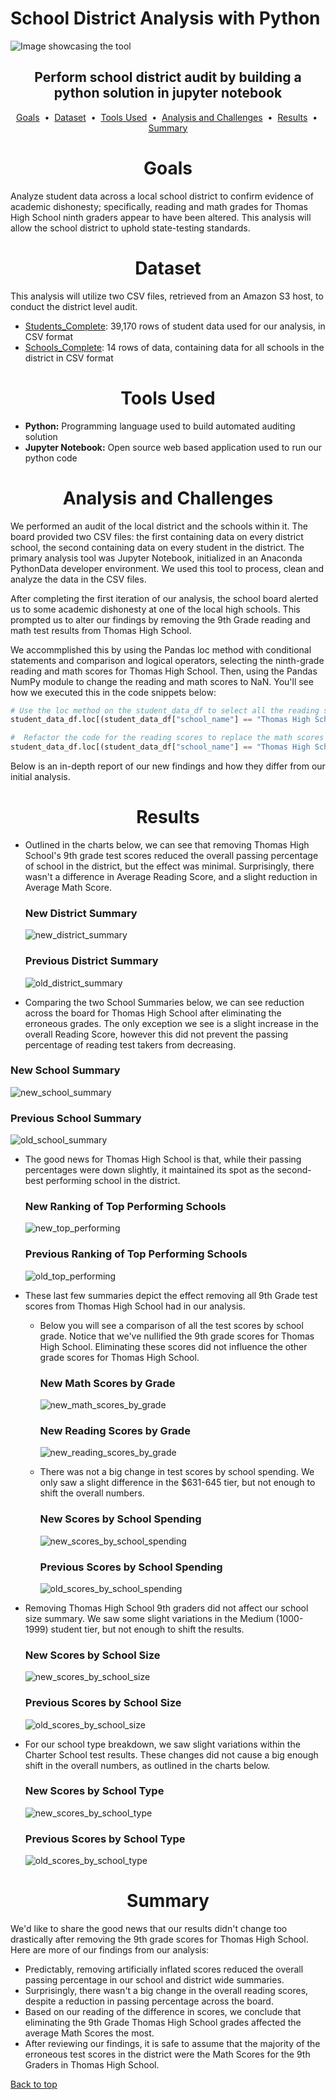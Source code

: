 # School District Analysis with Python

![Image showcasing the tool](images/school.jpg)

## <div align="center">Perform school district audit by building a python solution in jupyter notebook</div>

<p align="center">
<a href="#goals">Goals</a> &nbsp;&bull;&nbsp;
<a href="#dataset">Dataset</a> &nbsp;&bull;&nbsp;
<a href="#tools-used">Tools Used</a> &nbsp;&bull;&nbsp;
<a href="#analysis-and-challenges">Analysis and Challenges</a> &nbsp;&bull;&nbsp;
<a href="#results">Results</a> &nbsp;&bull;&nbsp;
<a href="#summary">Summary</a>
</p>

# <div align="center">Goals</div>
Analyze student data across a local school district to confirm evidence of academic dishonesty; specifically, reading and math grades for Thomas High School ninth graders appear to have been altered. This analysis will allow the school district to uphold state-testing standards.

# <div align="center">Dataset</div>
This analysis will utilize two CSV files, retrieved from an Amazon S3 host, to conduct the district level audit.

- [Students_Complete](data/students_complete.csv): 39,170 rows of student data used for our analysis, in CSV format
- [Schools_Complete](data/schools_complete.csv): 14 rows of data, containing data for all schools in the district in CSV format

# <div align="center">Tools Used</div>
- **Python:** Programming language used to build automated auditing solution
- **Jupyter Notebook:** Open source web based application used to run our python code


# <div align="center">Analysis and Challenges</div>
We performed an audit of the local district and the schools within it. The board provided two CSV files: the first containing data on every district school, the second containing data on every student in the district. The primary analysis tool was Jupyter Notebook, initialized in an Anaconda PythonData developer environment. We used this tool to process, clean and analyze the data in the CSV files. 

After completing the first iteration of our analysis, the school board alerted us to some academic dishonesty at one of the local high schools. This prompted us to alter our findings by removing the 9th Grade reading and math test results from Thomas High School. 

We accommplished this by using the Pandas loc method with conditional statements and comparison and logical operators, selecting the ninth-grade reading and math scores for Thomas High School. Then, using the Pandas NumPy module to change the reading and math scores to NaN. You'll see how we executed this in the code snippets below:

```python
# Use the loc method on the student_data_df to select all the reading scores from the 9th grade at Thomas High School and replace them with NaN.
student_data_df.loc[(student_data_df["school_name"] == "Thomas High School") & (student_data_df["grade"] == "9th"),["reading_score"]] = np.nan
```
```python
#  Refactor the code for the reading scores to replace the math scores with NaN.
student_data_df.loc[(student_data_df["school_name"] == "Thomas High School") & (student_data_df["grade"] == "9th"),["math_score"]] = np.nan
```
Below is an in-depth report of our new findings and how they differ from our initial analysis.

# <div align="center">Results</div>
- Outlined in the charts below, we can see that removing Thomas High School's 9th grade test scores reduced the overall passing percentage of school in the district, but the effect was minimal. Surprisingly, there wasn't a difference in Average Reading Score, and a slight reduction in Average Math Score.
 
  ### New District Summary
    ![new_district_summary](images/new_district_summary.png)  
  ### Previous District Summary
    ![old_district_summary](images/old_district_summary.png)


- Comparing the two School Summaries below, we can see reduction across the board for Thomas High School after eliminating the erroneous grades. The only exception we see is a slight increase in the overall Reading Score, however this did not prevent the passing percentage of reading test takers from decreasing.

### New School Summary
![new_school_summary](images/new_school_summary.png)
  
### Previous School Summary
![old_school_summary](images/old_school_summary.png)
- The good news for Thomas High School is that, while their passing percentages were down slightly, it maintained its spot as the second-best performing school in the district.

  ### New Ranking of Top Performing Schools
    ![new_top_performing](images/new_top_performing.png)

  ### Previous Ranking of Top Performing Schools
    ![old_top_performing](images/old_top_performing.png)

- These last few summaries depict the effect removing all 9th Grade test scores from Thomas High School had in our analysis.

  - Below you will see a comparison of all the test scores by school grade. Notice that we've nullified the 9th grade scores for Thomas High School. Eliminating these scores did not influence the other grade scores for Thomas High School.

    ### New Math Scores by Grade
    
    ![new_math_scores_by_grade](images/new_math_scores_by_grade.png)
    
    ### New Reading Scores by Grade
    ![new_reading_scores_by_grade](images/new_reading_scores_by_grade.png)
  
  - There was not a big change in test scores by school spending. We only saw a slight difference in the $631-645 tier, but not enough to shift the overall numbers. 
    
    ### New Scores by School Spending    
    ![new_scores_by_school_spending](images/new_scores_by_school_spending.png)

    ### Previous Scores by School Spending
    ![old_scores_by_school_spending](images/old_scores_by_school_spending.png)

- Removing Thomas High School 9th graders did not affect our school size summary. We saw some slight variations in the Medium (1000-1999) student tier, but not enough to shift the results.
    ### New Scores by School Size  
    ![new_scores_by_school_size](images/new_scores_by_school_size.png)
    
    ### Previous Scores by School Size
    ![old_scores_by_school_size](images/old_scores_by_school_size.png)

- For our school type breakdown, we saw slight variations within the Charter School test results. These changes did not cause a big enough shift in the overall numbers, as outlined in the charts below.
    
    ### New Scores by School Type
    ![new_scores_by_school_type](images/new_scores_by_school_type.png)
    
    ### Previous Scores by School Type
    ![old_scores_by_school_type](images/old_scores_by_school_type.png)

# <div align="center">Summary</div>
We'd like to share the good news that our results didn't change too drastically after removing the 9th grade scores for Thomas High School. Here are more of our findings from our analysis:

- Predictably, removing artificially inflated scores reduced the overall passing percentage in our school and district wide summaries.
- Surprisingly, there wasn't a big change in the overall reading scores, despite a reduction in passing percentage across the board.
- Based on our reading of the difference in scores, we conclude that eliminating the 9th Grade Thomas High School grades affected the average Math Scores the most.
- After reviewing our findings, it is safe to assume that the majority of the erroneous test scores in the district were the Math Scores for the 9th Graders in Thomas High School.

[Back to top](#school-district-analysis-with-python)






